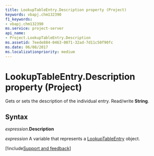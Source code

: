 ```yaml
---
title: LookupTableEntry.Description property (Project)
keywords: vbapj.chm132390
f1_keywords:
- vbapj.chm132390
ms.service: project-server
api_name:
- Project.LookupTableEntry.Description
ms.assetid: 7eede884-0463-0071-32ad-7d11c50f90fc
ms.date: 06/08/2017
ms.localizationpriority: medium
---
```



# LookupTableEntry.Description property (Project)

Gets or sets the description of the individual entry. Read/write **String**.


## Syntax

_expression_.**Description**

_expression_ A variable that represents a [LookupTableEntry](./Project.LookupTableEntry.md) object.

[!include[Support and feedback](~/includes/feedback-boilerplate.md)]